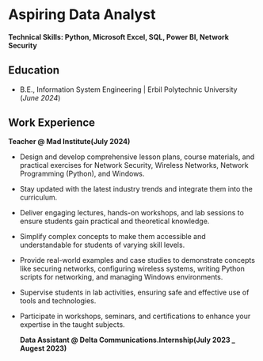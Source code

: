 # Aspiring Data Analyst

#### Technical Skills: Python, Microsoft Excel, SQL, Power BI, Network Security



## Education
- B.E., Information System Engineering | Erbil Polytechnic University (_June 2024_)
  
## Work Experience
**Teacher @ Mad Institute(July 2024)**
- Design and develop comprehensive lesson plans, course materials, and practical exercises for Network Security, Wireless Networks, Network Programming (Python), and Windows.
- Stay updated with the latest industry trends and integrate them into the curriculum.
- Deliver engaging lectures, hands-on workshops, and lab sessions to ensure students gain practical and theoretical knowledge.
- Simplify complex concepts to make them accessible and understandable for students of varying skill levels.
- Provide real-world examples and case studies to demonstrate concepts like securing networks, configuring wireless systems, writing Python scripts for networking, and managing Windows environments.
- Supervise students in lab activities, ensuring safe and effective use of tools and technologies.
- Participate in workshops, seminars, and certifications to enhance your expertise in the taught subjects.

  **Data Assistant @ Delta Communications.Internship(July 2023 _ Augest 2023)**
